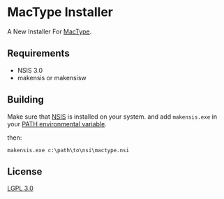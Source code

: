 # MacType Installer 

A New Installer For [MacType](https://github.com/snowie2000/mactype).

## Requirements
* NSIS 3.0
* makensis or makensisw

## Building

Make sure that [NSIS](http://nsis.sourceforge.net/) is installed on your system. and add `makensis.exe` in your [PATH environmental variable](http://superuser.com/questions/284342/what-are-path-and-other-environment-variables-and-how-can-i-set-or-use-them/284351#284351).

then:
```
makensis.exe c:\path\to\nsi\mactype.nsi
```

## License
[LGPL 3.0](https://opensource.org/licenses/LGPL-3.0)
